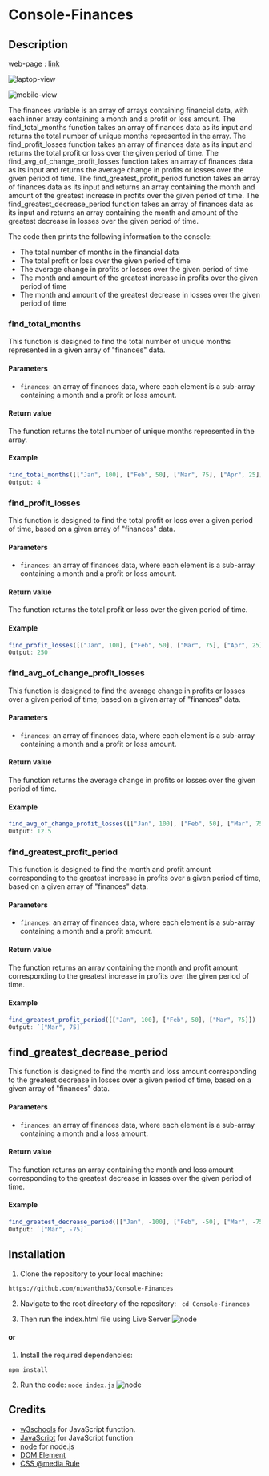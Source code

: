 # Console-Finances

## Description

web-page : [link](https://niwantha33.github.io/Console-Finances/)

![ laptop-view ](./starter/images/laptop.png)

![ mobile-view ](./starter/images/mobile.png)

The finances variable is an array of arrays containing financial data, with each inner array containing a month and a profit or loss amount.
The find_total_months function takes an array of finances data as its input and returns the total number of unique months represented in the array.
The find_profit_losses function takes an array of finances data as its input and returns the total profit or loss over the given period of time.
The find_avg_of_change_profit_losses function takes an array of finances data as its input and returns the average change in profits or losses over the given period of time.
The find_greatest_profit_period function takes an array of finances data as its input and returns an array containing the month and amount of the greatest increase in profits over the given period of time.
The find_greatest_decrease_period function takes an array of finances data as its input and returns an array containing the month and amount of the greatest decrease in losses over the given period of time.

The code then prints the following information to the console:

- The total number of months in the financial data
- The total profit or loss over the given period of time
- The average change in profits or losses over the given period of time
- The month and amount of the greatest increase in profits over the given period of time
- The month and amount of the greatest decrease in losses over the given period of time

### find_total_months

This function is designed to find the total number of unique months represented in a given array of "finances" data.

#### Parameters
- `finances`: an array of finances data, where each element is a sub-array containing a month and a profit or loss amount.

#### Return value
The function returns the total number of unique months represented in the array.

#### Example
```JavaScript
find_total_months([["Jan", 100], ["Feb", 50], ["Mar", 75], ["Apr", 25]])
Output: 4
```



### find_profit_losses

This function is designed to find the total profit or loss over a given period of time, based on a given array of "finances" data.

#### Parameters
- `finances`: an array of finances data, where each element is a sub-array containing a month and a profit or loss amount.

#### Return value
The function returns the total profit or loss over the given period of time.

#### Example
```JavaScript
find_profit_losses([["Jan", 100], ["Feb", 50], ["Mar", 75], ["Apr", 25]])
Output: 250
```


### find_avg_of_change_profit_losses

This function is designed to find the average change in profits or losses over a given period of time, based on a given array of "finances" data.

#### Parameters
- `finances`: an array of finances data, where each element is a sub-array containing a month and a profit or loss amount.

#### Return value
The function returns the average change in profits or losses over the given period of time.

#### Example

```JavaScript
find_avg_of_change_profit_losses([["Jan", 100], ["Feb", 50], ["Mar", 75], ["Apr", 25]])
Output: 12.5
```
### find_greatest_profit_period

This function is designed to find the month and profit amount corresponding to the greatest increase in profits over a given period of time, based on a given array of "finances" data.

#### Parameters
- `finances`: an array of finances data, where each element is a sub-array containing a month and a profit amount.

#### Return value
The function returns an array containing the month and profit amount corresponding to the greatest increase in profits over the given period of time.

#### Example
```JavaScript
find_greatest_profit_period([["Jan", 100], ["Feb", 50], ["Mar", 75]])
Output: `["Mar", 75]`

```


## find_greatest_decrease_period

This function is designed to find the month and loss amount corresponding to the greatest decrease in losses over a given period of time, based on a given array of "finances" data.

#### Parameters
- `finances`: an array of finances data, where each element is a sub-array containing a month and a loss amount.

#### Return value
The function returns an array containing the month and loss amount corresponding to the greatest decrease in losses over the given period of time.

#### Example
```JavaScript
find_greatest_decrease_period([["Jan", -100], ["Feb", -50], ["Mar", -75]])
Output: `["Mar", -75]` 
```

## Installation

1. Clone the repository to your local machine:
```link
https://github.com/niwantha33/Console-Finances
```

2. Navigate to the root directory of the repository:
``` cd Console-Finances```

3.  Then run the index.html file using Live Server 
![ node ](./starter/images/chrome.png)

#### or 

1. Install the required dependencies:

```npm install```


2. Run the code:
```node index.js```
![ node ](./starter/images/node.png)

## Credits

- [w3schools](https://www.w3schools.com/js/js_functions.asp) for JavaScript function.
- [JavaScript](https://developer.mozilla.org/en-US/docs/Web/JavaScript/Guide/Functions) for JavaScript function
- [node](https://nodejs.dev/en/learn/run-nodejs-scripts-from-the-command-line/) for node.js
- [DOM Element](https://www.w3schools.com/jsref/prop_html_innerhtml.asp)
- [CSS @media Rule](https://www.w3schools.com/cssref/css3_pr_mediaquery.php)





